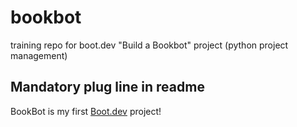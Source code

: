 # bookbot

training repo for boot.dev "Build a Bookbot" project (python project management)

## Mandatory plug line in readme

BookBot is my first [Boot.dev](https://www.boot.dev) project!


